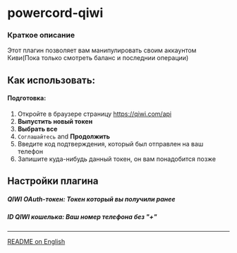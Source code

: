 powercord-qiwi
=

### Краткое описание
<p>Этот плагин позволяет вам манипулировать своим аккаунтом Киви(Пока только смотреть баланс и последнии операции)</p>

Как использовать:
-

#### Подготовка:
1.  Откройте в браузере страницу https://qiwi.com/api
2. **Выпустить новый токен**
3. **Выбрать все**
4. `Соглашайтесь` and **Продолжить**
5. Введите код подтверждения, который был отправлен на ваш телефон
6. Запишите куда-нибудь данный токен, он вам понадобится позже

Настройки плагина
-

##### QIWI OAuth-токен: _Токен который вы получили ранее_
##### ID QIWI кошелька: _Ваш номер телефона без "+"_

 - - - - - - -
 [README on English](https://github.com/funlennysub/powercord-qiwi/blob/master/README.md)
